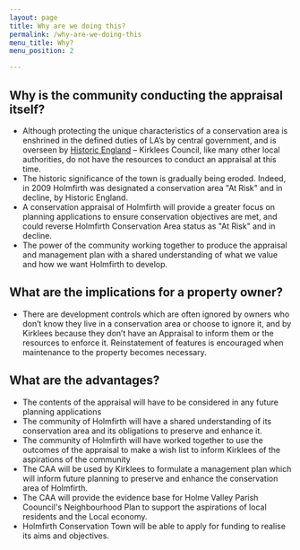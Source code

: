 ```yaml
---
layout: page
title: Why are we doing this?
permalink: /why-are-we-doing-this
menu_title: Why?
menu_position: 2

---
```


## Why is the community conducting the appraisal itself?


* Although protecting the unique characteristics of a conservation area is enshrined in the defined duties of LA’s by central government, and is overseen by [Historic England](https://historicengland.org.uk/advice/planning/conservation-areas/) – Kirklees Council, like many other local authorities, do not have the resources to conduct an appraisal at this time.
* The historic significance of the town is gradually being eroded. Indeed, in 2009 Holmfirth was designated a conservation area "At Risk" and in decline, by Historic England.
* A conservation appraisal of Holmfirth will provide a greater focus on planning applications to ensure conservation objectives are met, and could reverse Holmfirth Conservation Area status as "At Risk" and in decline. 
* The power of the community working together to produce the appraisal and management plan with a shared understanding of what we value and how we want Holmfirth to develop.

## What are the implications for a property owner?

* There are development controls which are often ignored by owners who don’t know they live in a conservation area or choose to ignore it, and by Kirklees because they don’t have an Appraisal to inform them or the resources to enforce it. Reinstatement of features is encouraged when maintenance to the property becomes necessary.


## What are the advantages?

* The contents of the appraisal will have to be considered in any future planning applications
* The community of Holmfirth will have a shared understanding of its conservation area and its obligations to preserve and enhance it.
* The community of Holmfirth will have worked together to use the outcomes of the appraisal to make a wish list to inform Kirklees of the aspirations of the community
* The CAA will be used by Kirklees to formulate a management plan which will inform future planning to preserve and enhance the conservation area of Holmfirth.
* The CAA will provide the evidence base for Holme Valley Parish Coouncil's Neighbourhood Plan to support the aspirations of local residents and the Local economy.
* Holmfirth Conservation Town will be able to apply for funding to realise its aims and objectives.
